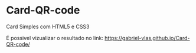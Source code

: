 # Card-QR-code
Card Simples com HTML5 e CSS3

É possivel vizualizar o resultado no link: https://gabriel-vlas.github.io/Card-QR-code/
